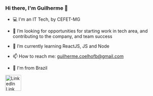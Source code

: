 ### Hi there, I'm Guilherme 👋

- 💻 I'm an IT Tech, by CEFET-MG

- 🚀 I’m looking for opportunities for starting work in tech area, and contributing to the company, and team success

- 🌱 I’m currently learning ReactJS, JS and Node

- 📫 How to reach me: guilherme.coelhofb@gmail.com

- 📍  I'm from Brazil

<a href="https://linkedin.com/in/guilherme-fernandes-coelho">
  <img src="https://pngimg.com/uploads/linkedIn/linkedIn_PNG11.png" alt="LinkedIn Link" height="50" />
</a>
